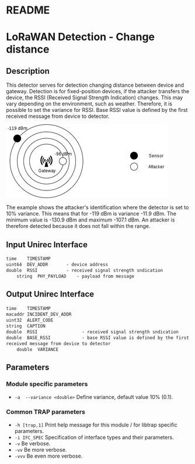 # README
# LoRaWAN Detection - Change distance

## Description
This detector serves for detection changing distance between device and gateway. Detection is for fixed-position devices, if the attacker transfers the device, the RSSI (Received Signal Strength Indication) changes. This may vary depending on the environment, such as weather. Therefore, it is possible to set the variance for RSSI. Base RSSI value is defined by the first received message from device to detector.

![alt text](https://github.com/gre0071/lora_detector_change_distance/blob/master/change_distance.png)

The example shows the attacker's identification where the detector is set to 10% variance. This means that for -119 dBm is variance -11.9 dBm. The minimum value is -130.9 dBm and maximum -107.1 dBm. An attacker is therefore detected because it does not fall within the range.

## Input Unirec Interface
	time    TIMESTAMP
	uint64  DEV_ADDR       - device address
	double  RSSI           - received signal strength sndication
        string  PHY_PAYLOAD    - payload from message

## Output Unirec Interface
	time    TIMESTAMP
	macaddr INCIDENT_DEV_ADDR
	uint32  ALERT_CODE
	string  CAPTION
	double  RSSI                 - received signal strength sndication
	double  BASE_RSSI            - base RSSI value is defined by the first received message from device to detector
        double  VARIANCE

## Parameters
### Module specific parameters
- `-a  --variance <double>`         Define variance, default value 10% (0.1).

### Common TRAP parameters
- `-h [trap,1]`      Print help message for this module / for libtrap specific parameters.
- `-i IFC_SPEC`      Specification of interface types and their parameters.
- `-v`               Be verbose.
- `-vv`              Be more verbose.
- `-vvv`             Be even more verbose.
